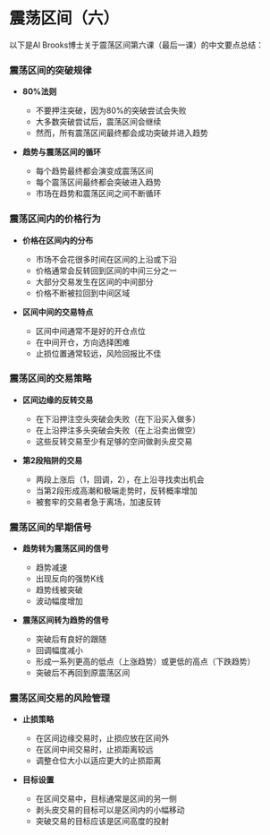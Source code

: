 # 震荡区间（六）

以下是Al Brooks博士关于震荡区间第六课（最后一课）的中文要点总结：

### 震荡区间的突破规律
- **80%法则**
  - 不要押注突破，因为80%的突破尝试会失败
  - 大多数突破尝试后，震荡区间会继续
  - 然而，所有震荡区间最终都会成功突破并进入趋势

- **趋势与震荡区间的循环**
  - 每个趋势最终都会演变成震荡区间
  - 每个震荡区间最终都会突破进入趋势
  - 市场在趋势和震荡区间之间不断循环

### 震荡区间内的价格行为
- **价格在区间内的分布**
  - 市场不会花很多时间在区间的上沿或下沿
  - 价格通常会反转回到区间的中间三分之一
  - 大部分交易发生在区间的中间部分
  - 价格不断被拉回到中间区域

- **区间中间的交易特点**
  - 区间中间通常不是好的开仓点位
  - 在中间开仓，方向选择困难
  - 止损位置通常较远，风险回报比不佳

### 震荡区间的交易策略
- **区间边缘的反转交易**
  - 在下沿押注空头突破会失败（在下沿买入做多）
  - 在上沿押注多头突破会失败（在上沿卖出做空）
  - 这些反转交易至少有足够的空间做剥头皮交易

- **第2段陷阱的交易**
  - 两段上涨后（1，回调，2），在上沿寻找卖出机会
  - 当第2段形成高潮和极端走势时，反转概率增加
  - 被套牢的交易者急于离场，加速反转

### 震荡区间的早期信号
- **趋势转为震荡区间的信号**
  - 趋势减速
  - 出现反向的强势K线
  - 趋势线被突破
  - 波动幅度增加

- **震荡区间转为趋势的信号**
  - 突破后有良好的跟随
  - 回调幅度减小
  - 形成一系列更高的低点（上涨趋势）或更低的高点（下跌趋势）
  - 突破后不再回到原震荡区间

### 震荡区间交易的风险管理
- **止损策略**
  - 在区间边缘交易时，止损应放在区间外
  - 在区间中间交易时，止损距离较远
  - 调整仓位大小以适应更大的止损距离

- **目标设置**
  - 在区间交易中，目标通常是区间的另一侧
  - 剥头皮交易的目标可以是区间内的小幅移动
  - 突破交易的目标应该是区间高度的投射 